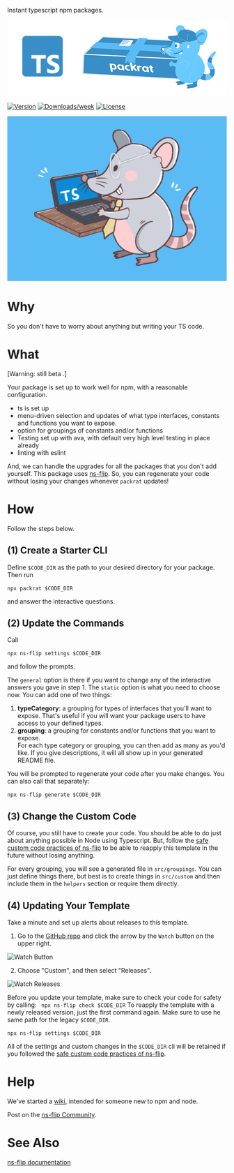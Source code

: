 Instant typescript npm packages.

![logo](images/ts-packrat.jpg)

[![Version](https://img.shields.io/npm/v/ts-packrat.svg)](https://npmjs.org/package/ts-packrat)
[![Downloads/week](https://img.shields.io/npm/dw/ts-packrat.svg)](https://npmjs.org/package/ts-packrat)
[![License](https://img.shields.io/npm/l/ts-packrat.svg)](https://github.com/YizYah/ts-packrat/blob/master/package.json)

![easy](images/packrat.jpg)

# Why
So you don't have to worry about anything but writing your TS code.  

# What
[Warning: still beta .]

Your package is set up to work well for npm, with a reasonable configuration.  

* ts is set up
* menu-driven selection and updates of what type interfaces, constants and functions you want to expose.
* option for groupings of constants and/or functions
* Testing set up with ava, with default very high level testing in place already
* linting with eslint

And, we can handle the upgrades for all the packages that you don't add yourself.  This package uses [ns-flip](https://www.npmjs.com/package/ns-flip). So, you can regenerate your code without losing your changes whenever `packrat` updates!

# How
Follow the steps below.  
## (1) Create a Starter CLI
Define `$CODE_DIR` as the path to your desired directory for your package. Then run
```
npx packrat $CODE_DIR
```
and answer the interactive questions.

## (2) Update the Commands
Call 
```
npx ns-flip settings $CODE_DIR
```
and follow the prompts.

The `general` option is there if you want to change any of the interactive answers you gave in step 1.  The `static` option is what you need to choose now.  You can add one of two things:
1. __typeCategory__: a grouping for types of interfaces that you'll want to expose.  That's useful if you will want your package users to have access to your defined types.
2. __grouping__: a grouping for constants and/or functions that you want to expose.  
For each type category or grouping, you can then add as many as you'd like.  If you give descriptions, it will all show up in your generated README file.

You will be prompted to regenerate your code after you make changes.  You can also call that separately:
```
npx ns-flip generate $CODE_DIR
```

## (3) Change the Custom Code
Of course, you still have to create your code.  You should be able to do just about anything possible in Node using Typescript.  But, follow the [safe custom code practices of ns-flip](https://ns-flip.nostack.net/Safe-Custom-Code) to be able to reapply this template in the future without losing anything.

For every grouping, you will see a generated file in `src/groupings`.  You can just define things there, but best is to create things in `src/custom` and then include them in the `helpers` section or require them directly.

## (4) Updating Your Template
Take a minute and set up alerts about releases to this template.
1. Go to the [GitHub repo](https://github.com/YizYah/ts-packrat) and click the arrow by the `Watch` button on the upper right.

<img src="images/2.jpg" alt="Watch Button" title="Watch" width="200">

2. Choose "Custom", and then select "Releases".

<img src="images/3.jpg" alt="Watch Releases" title="Releases" width="200">

Before you update your template, make sure to check your code for safety by calling:
    ``` 
    npx ns-flip check $CODE_DIR
    ```
To reapply the template with a newly released version, just the first command again.  Make sure to use he same path for the legacy `$CODE_DIR`.
```
npx ns-flip settings $CODE_DIR
```
All of the settings and custom changes in the `$CODE_DIR` cli will be retained if you followed the [safe custom code practices of ns-flip](https://ns-flip.nostack.net/Safe-Custom-Code).

# Help
We've started a [wiki](https://github.com/YizYah/ts-packrat/wiki), intended for someone new to npm and node.

Post on the [ns-flip Community](https://spectrum.chat/ns-flip?tab=posts).

# See Also
[ns-flip documentation](https://ns-flip.nostack.net/Home)
